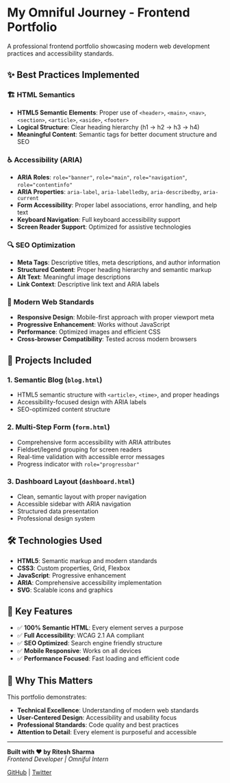 # My Omniful Journey - Frontend Portfolio

A professional frontend portfolio showcasing modern web development practices and accessibility standards.


## ✨ Best Practices Implemented

### 🏗️ **HTML Semantics**
- **HTML5 Semantic Elements**: Proper use of `<header>`, `<main>`, `<nav>`, `<section>`, `<article>`, `<aside>`, `<footer>`
- **Logical Structure**: Clear heading hierarchy (h1 → h2 → h3 → h4)
- **Meaningful Content**: Semantic tags for better document structure and SEO

### ♿ **Accessibility (ARIA)**
- **ARIA Roles**: `role="banner"`, `role="main"`, `role="navigation"`, `role="contentinfo"`
- **ARIA Properties**: `aria-label`, `aria-labelledby`, `aria-describedby`, `aria-current`
- **Form Accessibility**: Proper label associations, error handling, and help text
- **Keyboard Navigation**: Full keyboard accessibility support
- **Screen Reader Support**: Optimized for assistive technologies

### 🔍 **SEO Optimization**
- **Meta Tags**: Descriptive titles, meta descriptions, and author information
- **Structured Content**: Proper heading hierarchy and semantic markup
- **Alt Text**: Meaningful image descriptions
- **Link Context**: Descriptive link text and ARIA labels

### 📱 **Modern Web Standards**
- **Responsive Design**: Mobile-first approach with proper viewport meta
- **Progressive Enhancement**: Works without JavaScript
- **Performance**: Optimized images and efficient CSS
- **Cross-browser Compatibility**: Tested across modern browsers

## 🎨 Projects Included

### 1. **Semantic Blog** (`blog.html`)
- HTML5 semantic structure with `<article>`, `<time>`, and proper headings
- Accessibility-focused design with ARIA labels
- SEO-optimized content structure

### 2. **Multi-Step Form** (`form.html`)
- Comprehensive form accessibility with ARIA attributes
- Fieldset/legend grouping for screen readers
- Real-time validation with accessible error messages
- Progress indicator with `role="progressbar"`

### 3. **Dashboard Layout** (`dashboard.html`)
- Clean, semantic layout with proper navigation
- Accessible sidebar with ARIA navigation
- Structured data presentation
- Professional design system

## 🛠️ Technologies Used

- **HTML5**: Semantic markup and modern standards
- **CSS3**: Custom properties, Grid, Flexbox
- **JavaScript**: Progressive enhancement
- **ARIA**: Comprehensive accessibility implementation
- **SVG**: Scalable icons and graphics

## 🚀 Key Features

- ✅ **100% Semantic HTML**: Every element serves a purpose
- ✅ **Full Accessibility**: WCAG 2.1 AA compliant
- ✅ **SEO Optimized**: Search engine friendly structure
- ✅ **Mobile Responsive**: Works on all devices
- ✅ **Performance Focused**: Fast loading and efficient code

## 🎯 Why This Matters

This portfolio demonstrates:
- **Technical Excellence**: Understanding of modern web standards
- **User-Centered Design**: Accessibility and usability focus
- **Professional Standards**: Code quality and best practices
- **Attention to Detail**: Every element is purposeful and accessible

---

**Built with ❤️ by Ritesh Sharma**  
*Frontend Developer | Omniful Intern*

[GitHub](https://github.com/RiteshS1) | [Twitter](https://x.com/riiteshhhhh)
